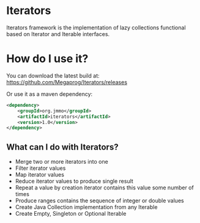 # Iterators

Iterators framework is the implementation of lazy collections functional based on Iterator and Iterable interfaces.

# How do I use it?

You can download the latest build at:
    https://github.com/Megaprog/Iterators/releases

Or use it as a maven dependency:

```xml
<dependency>
    <groupId>org.jmmo</groupId>
    <artifactId>iterators</artifactId>
    <version>1.0</version>
</dependency>
```

## What can I do with Iterators?

- Merge two or more iterators into one
- Filter iterator values
- Map iterator values
- Reduce iterator values to produce single result
- Repeat a value by creation iterator contains this value some number of times
- Produce ranges contains the sequence of integer or double values
- Create Java Collection implementation from any Iterable
- Create Empty, Singleton or Optional Iterable
